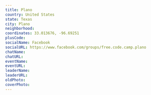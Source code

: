 ```yaml
---
title: Plano
country: United States
state: Texas
city: Plano
neighborhood: 
coordinates: 33.013676, -96.69251
plusCode:
socialName: Facebook
socialURL: https://www.facebook.com/groups/free.code.camp.plano
chatName:
chatURL:
eventName:
eventURL:
leaderName:
leaderURL:
oldPhoto: 
coverPhoto:
---
```

